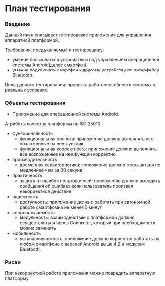 # План тестирования

### Введение

Данный план описывает тестирование приложения для управления аппаратной платформой.

Требования, предъявляемые к тестировщику:

* умение пользоваться устройством под управлением операционной системы Android(далее смартфон).
* умение подключать смартфон к другому устройству по интерфейсу Bluetooth.

Цель данного тестирования: проверка работоспособности системы в реальных условиях.

### Объекты тестирования

* Приложение для операционной системы Android.

Атрибуты качества платформы по ISO 25010:

* функциональность
  * функциональная полнота: приложение должно выполнять все возложенные на нее функции
  * функциональная корректность: приложение должно выполнять все возложенные на нее функции корректно
* производительность
  * временная характеристика: приложение должно открываться не медленнее чем за 30 секунд
* практичность
  * защита от ошибок пользователей: приложение должно выводить сообщения об ошибках если пользователь произвел некорректное действие
* надежность
  * доступность: приложение должно работать при автономной работе смартфомна не менее 5 минут
* сопровождаемость
  * модульность: взаимодействие с платформой должно осуществляться через Connector, который при необходимости можно заменить
* мобильность
  * устанавливаемость: приложение должно корректно работать на любом смартфоне с версией Android выше 4.2 и модулем Bluetooth.

### Риски

При некорректной работе приложения можно повредить аппаратную платформу.

